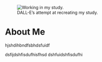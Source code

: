 <figure class="align-center">
  <img src="{{ '/images/me-study-forest-wide.webp' | absolute_url }}" alt="Working in my study.">
  <figcaption>DALL-E’s attempt at recreating my study.</figcaption>
</figure> 

# About Me
hjshdihbndfsbhdsfuidf

dsfijdshfisdufhisfhsd
dshfuidshfisdufhi
